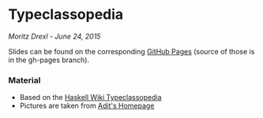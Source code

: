 # Typeclassopedia

*Moritz Drexl - June 24, 2015*

Slides can be found on the corresponding [GitHub Pages](http://themoritz.github.io/Hamburg-Haskell-Meetup-24-June-15/) (source of those is in the gh-pages branch).

### Material

* Based on the [Haskell Wiki Typeclassopedia](https://wiki.haskell.org/Typeclassopedia)
* Pictures are taken from [Adit's Homepage](http://adit.io/posts/2013-04-17-functors,_applicatives,_and_monads_in_pictures.html)
